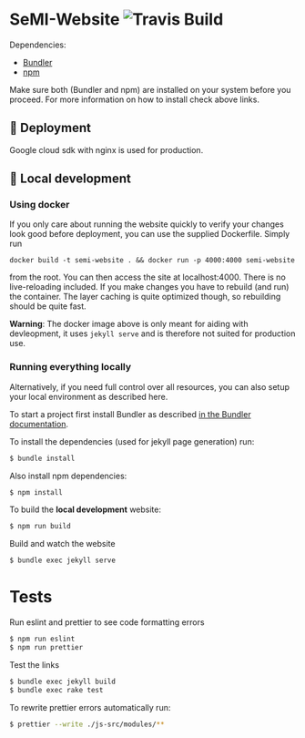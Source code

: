 # SeMI-Website ![Travis Build](https://travis-ci.org/SeMI-network/semi-website.svg?branch=master "Logo Travis Build")

Dependencies:
- [Bundler](https://bundler.io/)
- [npm](https://www.npmjs.com/)

Make sure both (Bundler and npm) are installed on your system before you proceed. For more information on how to install check above links.

## :rocket: Deployment

Google cloud sdk with nginx is used for production.

## :construction: Local development

### Using docker

If you only care about running the website quickly to verify your changes look
good before deployment, you can use the supplied Dockerfile. Simply run

```
docker build -t semi-website . && docker run -p 4000:4000 semi-website
```

from the root. You can then access the site at localhost:4000. There is no
live-reloading included. If you make changes you have to rebuild (and run) the
container. The layer caching is quite optimized though, so rebuilding should be
quite fast.

**Warning**: The docker image above is only meant for aiding with devleopment,
it uses `jekyll serve` and is therefore not suited for production use.

### Running everything locally

Alternatively, if you need full control over all resources, you can also setup
your local environment as described here.

To start a project first install Bundler as described [in the Bundler documentation](https://bundler.io/).

To install the dependencies (used for jekyll page generation) run:

```bash
$ bundle install
```

Also install npm dependencies:

```bash
$ npm install
```

To build the **local development** website:

```bash
$ npm run build
```

Build and watch the website

```bash
$ bundle exec jekyll serve
```

# Tests

Run eslint and prettier to see code formatting errors

```bash
$ npm run eslint
$ npm run prettier
```

Test the links

```bash
$ bundle exec jekyll build
$ bundle exec rake test
```

To rewrite prettier errors automatically run:

```bash
$ prettier --write ./js-src/modules/**
```
